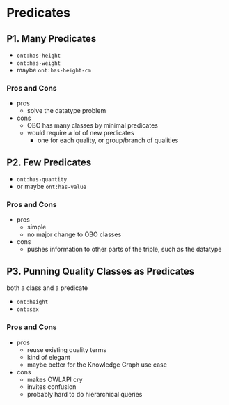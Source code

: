 # Predicates

## P1. Many Predicates

- `ont:has-height`
- `ont:has-weight`
- maybe `ont:has-height-cm`

### Pros and Cons

- pros
  - solve the datatype problem
- cons
  - OBO has many classes by minimal predicates
  - would require a lot of new predicates
    - one for each quality, or group/branch of qualities

## P2. Few Predicates

- `ont:has-quantity`
- or maybe `ont:has-value`

### Pros and Cons

- pros
  - simple
  - no major change to OBO classes
- cons
  - pushes information to other parts of the triple, such as the datatype

## P3. Punning Quality Classes as Predicates

both a class and a predicate

- `ont:height`
- `ont:sex`

### Pros and Cons

- pros
  - reuse existing quality terms
  - kind of elegant
  - maybe better for the Knowledge Graph use case
- cons
  - makes OWLAPI cry
  - invites confusion
  - probably hard to do hierarchical queries
